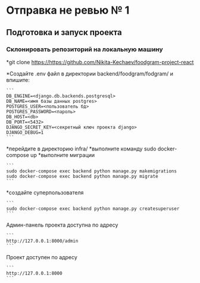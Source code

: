 # Отправка не ревью № 1

## Подготовка и запуск проекта

### Склонировать репозиторий на локальную машину

*git clone <https://https://github.com/Nikita-Kechaev/foodgram-project-react>

*Cоздайте .env файл в директории backend/foodgram/fodgram/ и впишите:

    ```
    DB_ENGINE=<django.db.backends.postgresql>
    DB_NAME=<имя базы данных postgres>
    POSTGRES_USER=<пользователь бд>
    POSTGRES_PASSWORD=<пароль>
    DB_HOST=<db>
    DB_PORT=<5432>
    DJANGO_SECRET_KEY=<секретный ключ проекта django>
    DJANGO_DEBUG=1
    ```
*перейдите в директорию infra/
*выполните команду sudo docker-compose up
*выполните миграции

    ```
    sudo docker-compose exec backend python manage.py makemigrations
    sudo docker-compose exec backend python manage.py migrate
    ```
*создайте суперпользователя

    ```
    sudo docker-compose exec backend python manage.py createsuperuser
    ```
Админ-панель проекта доступна по адресу

    ```
    http://127.0.0.1:8000/admin
    ```
Проект доступен по адресу

    ```
    http://127.0.0.1:8000
    ```
